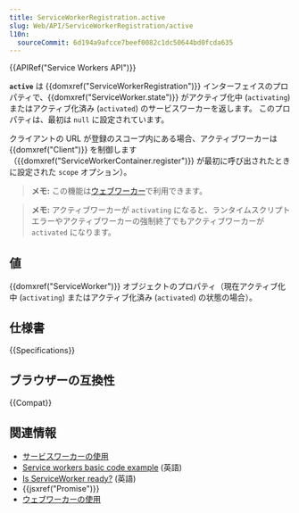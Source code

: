 ```yaml
---
title: ServiceWorkerRegistration.active
slug: Web/API/ServiceWorkerRegistration/active
l10n:
  sourceCommit: 6d194a9afcce7beef0082c1dc50644bd0fcda635
---
```


{{APIRef("Service Workers API")}}

**`active`** は {{domxref("ServiceWorkerRegistration")}} インターフェイスのプロパティで、{{domxref("ServiceWorker.state")}} がアクティブ化中 (`activating`) またはアクティブ化済み (`activated`) のサービスワーカーを返します。 このプロパティは、最初は `null` に設定されています。

クライアントの URL が登録のスコープ内にある場合、アクティブワーカーは {{domxref("Client")}} を制御します（{{domxref("ServiceWorkerContainer.register")}} が最初に呼び出されたときに設定された `scope` オプション）。

> **メモ:** この機能は[ウェブワーカー](/ja/docs/Web/API/Web_Workers_API)で利用できます。

> **メモ:** アクティブワーカーが `activating` になると、ランタイムスクリプトエラーやアクティブワーカーの強制終了でもアクティブワーカーが `activated` になります。

## 値

{{domxref("ServiceWorker")}} オブジェクトのプロパティ（現在アクティブ化中 (`activating`) またはアクティブ化済み (`activated`) の状態の場合）。

## 仕様書

{{Specifications}}

## ブラウザーの互換性

{{Compat}}

## 関連情報

- [サービスワーカーの使用](/ja/docs/Web/API/Service_Worker_API/Using_Service_Workers)
- [Service workers basic code example](https://github.com/mdn/dom-examples/tree/main/service-worker/simple-service-worker) (英語)
- [Is ServiceWorker ready?](https://jakearchibald.github.io/isserviceworkerready/) (英語)
- {{jsxref("Promise")}}
- [ウェブワーカーの使用](/ja/docs/Web/API/Web_Workers_API/Using_web_workers)
